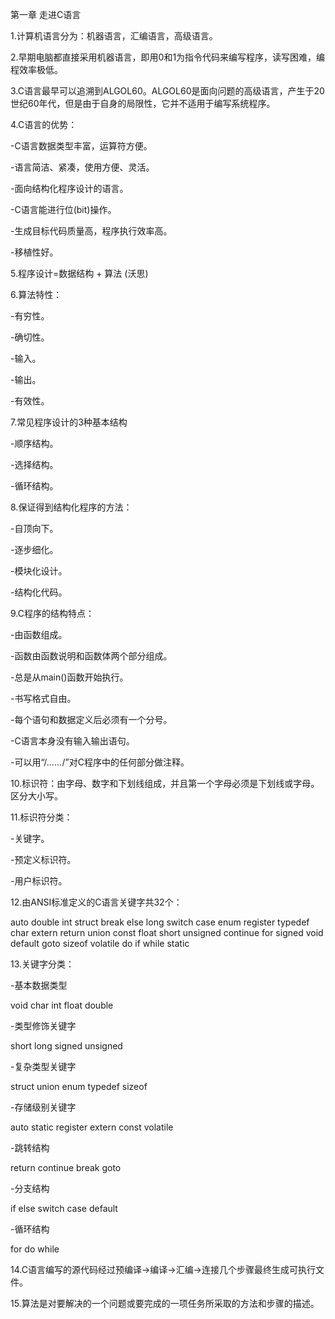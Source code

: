 ﻿第一章 走进C语言



1.计算机语言分为：机器语言，汇编语言，高级语言。


2.早期电脑都直接采用机器语言，即用0和1为指令代码来编写程序，读写困难，编程效率极低。

3.C语言最早可以追溯到ALGOL60。ALGOL60是面向问题的高级语言，产生于20世纪60年代，但是由于自身的局限性，它并不适用于编写系统程序。

4.C语言的优势：

-C语言数据类型丰富，运算符方便。

-语言简洁、紧凑，使用方便、灵活。

-面向结构化程序设计的语言。

-C语言能进行位(bit)操作。

-生成目标代码质量高，程序执行效率高。

-移植性好。


5.程序设计=数据结构 + 算法 (沃思)


6.算法特性：

-有穷性。

-确切性。

-输入。

-输出。

-有效性。


7.常见程序设计的3种基本结构

-顺序结构。

-选择结构。

-循环结构。


8.保证得到结构化程序的方法：

-自顶向下。

-逐步细化。

-模块化设计。

-结构化代码。


9.C程序的结构特点：

-由函数组成。

-函数由函数说明和函数体两个部分组成。

-总是从main()函数开始执行。

-书写格式自由。

-每个语句和数据定义后必须有一个分号。

-C语言本身没有输入输出语句。

-可以用“/*……*/”对C程序中的任何部分做注释。


10.标识符：由字母、数字和下划线组成，并且第一个字母必须是下划线或字母。区分大小写。


11.标识符分类：

-关键字。

-预定义标识符。

-用户标识符。


12.由ANSI标准定义的C语言关键字共32个：

auto  double  int   struct  break  else  long  switch  case  enum  register  typedef  char  extern  return  union  const  float  short  unsigned  continue  for signed  void default  goto  sizeof  volatile  do  if  while  static 


13.关键字分类：

-基本数据类型

void  char  int  float  double

-类型修饰关键字

short  long  signed  unsigned

-复杂类型关键字

struct  union  enum  typedef  sizeof

-存储级别关键字

auto  static  register  extern  const  volatile

-跳转结构

return  continue  break  goto

-分支结构 

if  else  switch  case  default

-循环结构 

for  do   while 


14.C语言编写的源代码经过预编译->编译->汇编->连接几个步骤最终生成可执行文件。


15.算法是对要解决的一个问题或要完成的一项任务所采取的方法和步骤的描述。